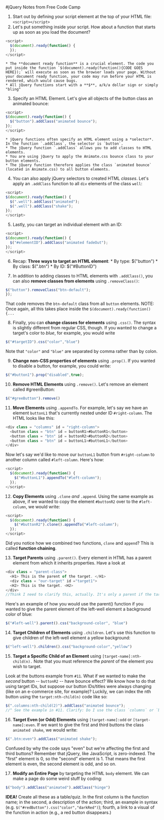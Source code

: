 #jQuery Notes from Free Code Camp
  1. Start out by defining your script element at the top of your HTML file: `<script></script>`
  2. Let's put something inside your script. How about a function that starts up as soon as you load the document?
  ```javascript
  <script>
    $(document).ready(function() {
    });
  </script>
  ```
    * The **document ready function** is a crucial element. The code you put inside the function `$(document).ready(function(){CODE GOES HERE});` will execute as soon as the browser loads your page. Without your document ready function, your code may run before your HTML is rendered, which would cause bugs.
    * All jQuery functions start with a **$**, a/k/a dollar sign or simply "bling"
  3. Specify an HTML Element. Let's give all objects of the button class an animated bounce:
  ```JavaScript
  <script>
  $(document).ready(function() {
    $("button").addClass("animated bounce");
  });
  </script>
  ```
    * jQuery functions often specify an HTML element using a *selector*. In the function `.addClass`, the selector is `button`.
    * The jQuery function `.addClass` allows you to add classes to HTML elements.
    * You are using jQuery to apply the Animate.css bounce class to your button elements.
    * The jQuery function therefore applies the class `animated bounce` (located in Animate.css) to all button elements.

  4. You can also apply jQuery selectors to created HTML *classes*. Let's apply an `.addClass` function to all `div` elements of the class `well`:
  ```JavaScript
  <script>
  $(document).ready(function() {
    $(".well").addClass("animated");
    $(".well").addClass("shake");
  });
  </script>
  ```

  5. Lastly, you can target an individual element with an ID:
  ```JavaScript
  <script>
  $(document).ready(function() {
    $("#elementID").addClass("animated fadeOut");
  });
  </script>
  ```

  6. Recap: **Three ways to target an HTML element**:
    * By type: $("button")
    * By class: $(".btn")
    * By ID: $("#ButtonID")

  7. In addition to adding classes to HTML elements with `.addClass()`, you can also **remove classes from elements** using `.removeClass()`:
  ```javascript
  $("button").removeClass("btn-default");
  });
  ```
  That code removes the `btn-default` class from all `button` elements. NOTE: Once again, all this takes place inside the `$(document).ready(function() {...`

  8. Finally, you can **change classes for elements** using `.css()`. The syntax is slightly different from regular CSS, though. If you wanted to change a target's color to *blue*, for example, you would write
  ```JavaScript
  $("#targetID").css("color","blue")
  ```
  Note that `"color"` and `"blue"` are separated by comma rather than by colon.

  9. **Change non-CSS properties of elements** using `.prop()`. If you wanted to disable a button, for example, you could write:
  ```JavaScript
  $("#button1").prop("disabled",true);
  ```

  10. **Remove HTML Elements** using `.remove()`. Let's remove an element called #greenButton:
  ```JavaScript
  $("#greeButton").remove()
  ```

  11. **Move Elements** using `.appendTo`. For example, let's say we have an element `buttonL1` that's currently nested under ID `#right-column`. The HTML looks like this:
  ```JavaScript
  <div class = "columns" id = "right-column">
    <button class = "btn" id = buttonR1>#buttonR1</button>
    <button class = "btn" id = buttonR2>#buttonR2</button>
    <button class = "btn" id = buttonL1>#buttonL1</button>
  </div>
  ```
  Now let's say we'd like to move our `buttonL1` button from `#right-column` to another column called `#left-column`. Here's how:
  ```JavaScript
  <script>
    $(document).ready(function() {
      $("#buttonL1").appendTo("#left-column");
    });
  </script>
  ```

  12. **Copy Elements** using `.clone` *and* `.append`. Using the same example as above, if we wanted to copy the element `#buttonR2` over to the `#left-column`, we would write:
  ```JavaScript
  <script>
    $(document).ready(function() {
      $("#buttonR2").clone().appendTo("#left-column");
    });
  </script>
  ```
  Did you notice how we combined two functions, `clone` and `append`? This is called **function chaining**.

  13. **Target Parents** using `.parent()`. Every element in HTML has a parent element from which it inherits properties. Have a look at
  ```JavaScript
  <div class = "parent-class">
    <H1> This is the parent of the target. </H1>
    <div class = "our-target" id ="target1">
    <H2> This is the target. <H2>
  </div>
  //Think I need to clarify this, actually. It's only a parent if the target element is nested within the tags, correct? In this example, the parent of "#target1" is just the "parent-class", right?
  ```
  Here's an example of how you would use the parent() function if you wanted to give the parent element of the left-well element a background color of blue:
  ```JavaScript
  $("#left-well").parent().css("background-color", "blue")
  ```

  14. **Target Children of Elements** using `.children`. Let's use this function to give children of the left-well element a yellow background:
  ```JavaScript
  $("left-well").children().css("background-color","yellow")
  ```

  15. **Target a Specific Child of an Element** using `[target-name]:nth-child(n).` Note that you must reference the *parent* of the element you wish to target.

  Look at the buttons example from `#11`. What if we wanted to make the *second* button -- `buttonR2` -- have bounce effect? We know how to do that using target IDs, but suppose our button IDs/titles were always changing (like on an e-commerce site, for example)? Luckily, we can index the nth button using the `target:nth-child(n)` code like so:
  ```JavaScript
  $(".columns:nth-child(2)").addClass("animated bounce");
  //^ See the example in #11. Clarify: Do I use the class `columns` or `btn` to reference the second button? I assume it's columns, since all the buttons are children of the class `column`.
  ```

  16. **Target Even (or Odd) Elements** using `[target-name]:odd` or `[target-name]:even`. If we want to give the first and third buttons the class `animated shake`, we would write:
  ```JavaScript
  $(".btn:even").addClass("animated shake");
  ```
  Confused by why the code says "even" but we're affecting the first and third buttons? Remember that jQuery, like JavaScript, is zero-indexed. The "first" element is 0, so the "second" element is 1. That means the first element is even, the second element is odd, and so on.

  17. **Modify an Entire Page** by targeting the HTML `body` element. We can make a page do some weird stuff by coding:
  ```JavaScript
  $("body").addClass("animated").addClass("hinge")
  ```

**IDEA!** Create all these as a table/quiz. In the first column is the function name; in the second, a description of the action; third, an example in syntax (e.g. `$("#redButton").css("color","darkRed")`); fourth, a link to a visual of the function in action (e.g., a red button disappears.)
